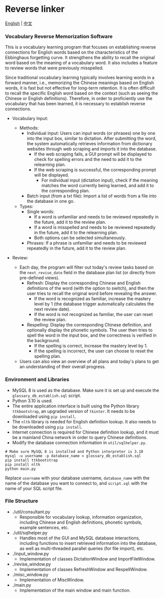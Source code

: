# Reverse linker
[English](README_EN.md) | [中文](README.md)

### Vocabulary Reverse Memorization Software
This is a vocabulary learning program that focuses on establishing reverse connections for English words based on the characteristics of the Ebbinghaus forgetting curve. It strengthens the ability to recall the original word based on the meaning of a vocabulary word. It also includes a feature to review words that were previously misspelled.

Since traditional vocabulary learning typically involves learning words in a forward manner, i.e., memorizing the Chinese meanings based on English words, it is fast but not effective for long-term retention. It is often difficult to recall the specific English word based on the context (such as seeing the Chinese or English definitions). Therefore, in order to proficiently use the vocabulary that has been learned, it is necessary to establish reverse connections.

- Vocabulary Input:
    - Methods:
        - Individual input: Users can input words (or phrases) one by one into the input box, similar to dictation. After submitting the word, the system automatically retrieves information from dictionary websites through web scraping and imports it into the database.
            - If the web scraping fails, a GUI prompt will be displayed to check for spelling errors and the need to add it to the relearning plan.
            - If the web scraping is successful, the corresponding prompt will be displayed.
                - For individual input (dictation input), check if the meaning matches the word currently being learned, and add it to the corresponding plan.
        - Batch input (from a txt file): Import a list of words from a file into the database in one go.
    - Types:
        - Single words:
            - If a word is unfamiliar and needs to be reviewed repeatedly in the future, add it to the review plan.
            - If a word is misspelled and needs to be reviewed repeatedly in the future, add it to the relearning plan.
            - Both options can be selected simultaneously.
        - Phrases: If a phrase is unfamiliar and needs to be reviewed repeatedly in the future, add it to the review plan.

- Review:
    - Each day, the program will filter out today's review tasks based on the `next_revise_date` field in the database plan list (or directly from pre-defined views).
        - Refresh: Display the corresponding Chinese and English definitions of the word (with the option to switch), and then the user tries to recall the original word before revealing the answer.
            - If the word is recognized as familiar, increase the mastery level by 1 (the database trigger automatically calculates the next review date).
            - If the word is not recognized as familiar, the user can reset the review plan.
        - Respelling: Display the corresponding Chinese definition, and optionally display the phonetic symbols. The user then tries to spell the word in the input box, and the correctness is verified in the background.
            - If the spelling is correct, increase the mastery level by 1.
            - If the spelling is incorrect, the user can choose to reset the spelling plan.
    - Users can also view an overview of all plans and today's plans to get an understanding of their overall progress.

### Environment and Libraries
- MySQL 8 is used as the database. Make sure it is set up and execute the `glossary_db_establish.sql` script.
- Python 3.10 is used.
- The entire application interface is built using the Python library `ttkbootstrap`, an upgraded version of `tkinter`. It needs to be downloaded using `pip install`.
- The `nltk` library is needed for English definition lookup. It also needs to be downloaded using `pip install`.
- Internet connection is required for Chinese definition lookup, and it must be a mainland China network in order to query Chinese definitions.
- Modify the database connection information in `util/sqlhelper.py`.
```shell
# Make sure MySQL 8 is installed and Python interpreter is 3.10
mysql -u username -p database_name < glossary_db_establish.sql
pip install ttkbootstrap
pip install nltk
python main.py
```
Replace `username` with your database username, `database_name` with the name of the database you want to connect to, and `script.sql` with the name of your SQL script file.

### File Structure
- ./util/consultant.py
  - Responsible for vocabulary lookup, information organization, including Chinese and English definitions, phonetic symbols, example sentences, etc.
- ./util/sqlhelper.py
  - Handles most of the GUI and MySQL database interactions, including functions to insert retrieved information into the database, as well as multi-threaded parallel queries (for file import), etc.
- ./input_window.py
  - Implementation of classes DictationWindow and ImportFileWindow.
- ./revise_window.py
  - Implementation of classes RefreshWindow and RespellWindow.
- ./misc_window.py
  - Implementation of MiscWindow.
- ./main.py
  - Implementation of the main window and main function.